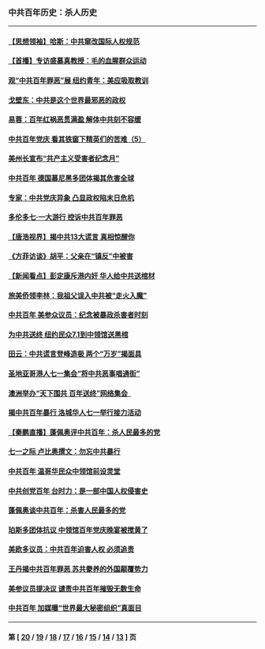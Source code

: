 ### 中共百年历史：杀人历史
---
#### [【思想领袖】哈斯：中共窜改国际人权规范](../../pages/nf1176106/n13053647.md?07220430) 
#### [【首播】专访盛慕真教授：毛的血腥群众运动](../../pages/nf1176106/n13091782.md?07220430) 
#### [观“中共百年罪恶”展 纽约青年：美应吸取教训](../../pages/nf1176106/n13085246.md?07220430) 
#### [戈壁东：中共是这个世界最邪恶的政权](../../pages/nf1176106/n13085641.md?07220430) 
#### [易蓉：百年红祸恶贯满盈 解体中共刻不容缓](../../pages/nf1176106/n13084455.md?07220430) 
#### [中共百年党庆 看其铁窗下精英们的苦难（5）](../../pages/nf1176106/n13076766.md?07220430) 
#### [美州长宣布“共产主义受害者纪念月”](../../pages/nf1176106/n13074024.md?07220430) 
#### [中共百年 德国慕尼黑多团体揭其危害全球](../../pages/nf1176106/n13068873.md?07220430) 
#### [专家：中共党庆异象 凸显政权陷末日危机](../../pages/nf1176106/n13067084.md?07220430) 
#### [多伦多七·一大游行 控诉中共百年罪恶](../../pages/nf1176106/n13062043.md?07220430) 
#### [【唐浩视界】揭中共13大谎言 真相惊醒你](../../pages/nf1176106/n13065208.md?07220430) 
#### [《方菲访谈》胡平：父亲在“镇反”中被害](../../pages/nf1176106/n13064114.md?07220430) 
#### [【新闻看点】彭定康斥港内奸 华人给中共送棺材](../../pages/nf1176106/n13064230.md?07220430) 
#### [旅美侨领李林：我祖父误入中共被“走火入魔”](../../pages/nf1176106/n13062777.md?07220430) 
#### [中共百年 美参众议员：纪念被暴政杀害者时刻](../../pages/nf1176106/n13063735.md?07220430) 
#### [为中共送终 纽约民众7.1到中领馆送黑棺](../../pages/nf1176106/n13062573.md?07220430) 
#### [田云：中共谎言登峰造极 两个“万岁”揭面具](../../pages/nf1176106/n13062013.md?07220430) 
#### [圣地亚哥港人七一集会“将中共恶事唱通街”](../../pages/nf1176106/n13062681.md?07220430) 
#### [澳洲举办“天下围共 百年送终”网络集会  ](../../pages/nf1176106/n13054366.md?07220430) 
#### [揭中共百年暴行 洛城华人七一举行接力活动](../../pages/nf1176106/n13061979.md?07220430) 
#### [【秦鹏直播】蓬佩奥评中共百年：杀人民最多的党](../../pages/nf1176106/n13061736.md?07220430) 
#### [七一之际 卢比奥撰文：勿忘中共暴行](../../pages/nf1176106/n13061044.md?07220430) 
#### [中共百年 温哥华民众中领馆前设灵堂](../../pages/nf1176106/n13061399.md?07220430) 
#### [中共创党百年 台时力：是一部中国人权侵害史](../../pages/nf1176106/n13060687.md?07220430) 
#### [蓬佩奥谈中共百年：杀害人民最多的党](../../pages/nf1176106/n13061271.md?07220430) 
#### [珀斯多团体抗议 中领馆百年党庆晚宴被搅黄了](../../pages/nf1176106/n13061220.md?07220430) 
#### [美欧多议员：中共百年迫害人权 必须追责](../../pages/nf1176106/n13061062.md?07220430) 
#### [王丹揭中共百年罪恶 苏共豢养的外国颠覆势力](../../pages/nf1176106/n13060640.md?07220430) 
#### [美参议员提决议 谴责中共百年摧毁无数生命](../../pages/nf1176106/n13060723.md?07220430) 
#### [中共百年 加媒曝“世界最大秘密组织”真面目](../../pages/nf1176106/n13059116.md?07220430) 

---
#### 第 [ [20](./20.md?07220430) / [19](./19.md?07220430) / [18](./18.md?07220430) / [17](./17.md?07220430) / [16](./16.md?07220430) / [15](./15.md?07220430) / [14](./14.md?07220430) / [13](./13.md?07220430) ] 页

